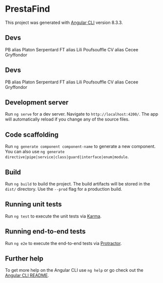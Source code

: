 # PrestaFind

This project was generated with [Angular CLI](https://github.com/angular/angular-cli) version 8.3.3.
## Devs

PB alias Platon Serpentard
FT alias Lili Poufsouffle
CV alias Cecee Gryffondor

## Devs
PB alias Platon Serpentard
FT alias Lili Poufsouffle
CV alias Cecee Gryffondor

## Development server

Run `ng serve` for a dev server. Navigate to `http://localhost:4200/`. The app will automatically reload if you change any of the source files.

## Code scaffolding

Run `ng generate component component-name` to generate a new component. You can also use `ng generate directive|pipe|service|class|guard|interface|enum|module`.

## Build

Run `ng build` to build the project. The build artifacts will be stored in the `dist/` directory. Use the `--prod` flag for a production build.

## Running unit tests

Run `ng test` to execute the unit tests via [Karma](https://karma-runner.github.io).

## Running end-to-end tests

Run `ng e2e` to execute the end-to-end tests via [Protractor](http://www.protractortest.org/).

## Further help

To get more help on the Angular CLI use `ng help` or go check out the [Angular CLI README](https://github.com/angular/angular-cli/blob/master/README.md).
